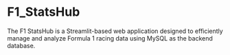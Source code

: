 # F1_StatsHub
The F1 StatsHub  is a Streamlit-based web application designed to efficiently  manage and analyze Formula 1 racing data using MySQL as the backend  database.
